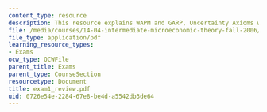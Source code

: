 ```yaml
---
content_type: resource
description: This resource explains WAPM and GARP, Uncertainty Axioms with some graphs.
file: /media/courses/14-04-intermediate-microeconomic-theory-fall-2006/0726e54e228467e8be4da5542db3de64_exam1_review.pdf
file_type: application/pdf
learning_resource_types:
- Exams
ocw_type: OCWFile
parent_title: Exams
parent_type: CourseSection
resourcetype: Document
title: exam1_review.pdf
uid: 0726e54e-2284-67e8-be4d-a5542db3de64
---
```

